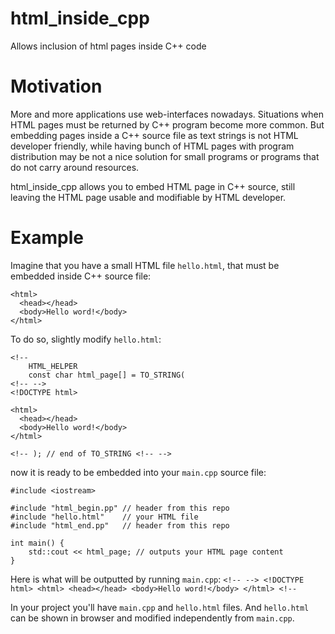 html_inside_cpp
===============

Allows inclusion of html pages inside C++ code

Motivation
===============

More and more applications use web-interfaces nowadays. Situations when HTML pages must be returned by C++ program become more common. But embedding pages inside a C++ source file as text strings is not HTML developer friendly, while having bunch of HTML pages with program distribution may be not a nice solution for small programs or programs that do not carry around resources.

html_inside_cpp allows you to embed HTML page in C++ source, still leaving the HTML page usable and modifiable by HTML developer.

Example
===============
Imagine that you have a small HTML file `hello.html`, that must be embedded inside C++ source file:
```
<html>
  <head></head>
  <body>Hello word!</body>
</html>
```

To do so, slightly modify `hello.html`:
```
<!--
    HTML_HELPER 
    const char html_page[] = TO_STRING( 
<!-- -->
<!DOCTYPE html>

<html>
  <head></head>
  <body>Hello word!</body>
</html>

<!-- ); // end of TO_STRING <!-- -->  
```

now it is ready to be embedded into your `main.cpp` source file:
```
#include <iostream>

#include "html_begin.pp" // header from this repo
#include "hello.html"    // your HTML file
#include "html_end.pp"   // header from this repo

int main() {
    std::cout << html_page; // outputs your HTML page content
}

```
Here is what will be outputted by running `main.cpp`:
```<!-- --> <!DOCTYPE html> <html> <head></head> <body>Hello word!</body> </html> <!--```

In your project you'll have `main.cpp` and `hello.html` files. And `hello.html` can be shown in browser and modified independently from `main.cpp`.
